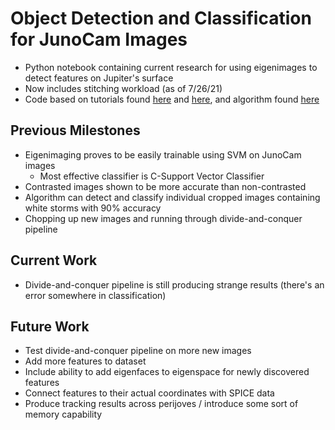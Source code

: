 # Object Detection and Classification for JunoCam Images
- Python notebook containing current research for using eigenimages to detect features on Jupiter's surface
- Now includes stitching workload (as of 7/26/21)
- Code based on tutorials found [here](https://pythonmachinelearning.pro/face-recognition-with-eigenfaces/) and [here](https://www.betterdatascience.com/eigenfaces%E2%80%8A-%E2%80%8Aface-classification-in-python/), and algorithm found [here](https://sites.cs.ucsb.edu/~mturk/Papers/mturk-CVPR91.pdf)

## Previous Milestones
- Eigenimaging proves to be easily trainable using SVM on JunoCam images
  - Most effective classifier is C-Support Vector Classifier
- Contrasted images shown to be more accurate than non-contrasted
- Algorithm can detect and classify individual cropped images containing white storms with 90% accuracy
- Chopping up new images and running through divide-and-conquer pipeline

## Current Work
- Divide-and-conquer pipeline is still producing strange results (there's an error somewhere in classification)

## Future Work
- Test divide-and-conquer pipeline on more new images
- Add more features to dataset
- Include ability to add eigenfaces to eigenspace for newly discovered features
- Connect features to their actual coordinates with SPICE data
- Produce tracking results across perijoves / introduce some sort of memory capability
